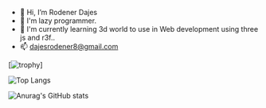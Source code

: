 - 👋 Hi, I’m Rodener Dajes
- 👀 I'm lazy programmer.
- 🌱 I'm currently learning 3d world to use in Web development using three js and r3f..
- 📫 dajesrodener8@gmail.com


[![trophy](https://github-profile-trophy.vercel.app/?username=InfoSysRodener&theme=onedark)]

![Top Langs](https://github-readme-stats.vercel.app/api/top-langs/?username=InfoSysRodener&hide_progress=true)

![Anurag's GitHub stats](https://github-readme-stats.vercel.app/api?username=InfoSysRodener&show_icons=true)
<!---
InfoSysRodener/InfoSysRodener is a ✨ special ✨ repository because its `README.md` (this file) appears on your GitHub profile.
You can click the Preview link to take a look at your changes.
--->
